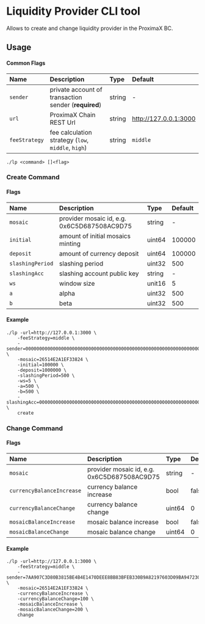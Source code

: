 # Liquidity Provider CLI tool

Allows to create and change liquidity provider in the ProximaX BC.

## Usage

#### Common Flags

| Name          | Description                                          | Type   | Default               |
|:--------------|:-----------------------------------------------------|:-------|:----------------------|
| `sender`      | private account of transaction sender (**required**) | string | -                     |
| `url`         | ProximaX Chain REST Url                              | string | http://127.0.0.1:3000 |
| `feeStrategy` | fee calculation strategy (`low`, `middle`, `high`)   | string | `middle`              |

```shell
./lp <command> []<flag>
```

### Create Command

#### Flags

| Name             | Description                                         | Type   | Default |
|:-----------------|:----------------------------------------------------|:-------|:--------|
| `mosaic`         | provider mosaic id, e.g. 0x6C5D687508AC9D75         | string | -       |
| `initial`        | amount of initial mosaics minting                   | uint64 | 100000  |
| `deposit`        | amount of currency deposit                          | uint64 | 100000  |
| `slashingPeriod` | slashing period                                     | uint32 | 500     |
| `slashingAcc`    | slashing account public key                         | string | -       |
| `ws`             | window size                                         | unit16 | 5       |
| `a`              | alpha                                               | uint32 | 500     |
| `b`              | beta                                                | uint32 | 500     |

#### Example

```shell
./lp -url=http://127.0.0.1:3000 \
    -feeStrategy=middle \
    -sender=0000000000000000000000000000000000000000000000000000000000000000 \
    -mosaic=26514E2A1EF33824 \
    -initial=100000 \
    -deposit=1000000 \
    -slashingPeriod=500 \
    -ws=5 \
    -a=500 \
    -b=500 \
    -slashingAcc=0000000000000000000000000000000000000000000000000000000000000000 \
    create
```

### Change Command

#### Flags

| Name                      | Description                                 | Type   | Default |
|:--------------------------|:--------------------------------------------|:-------|:--------|
| `mosaic`                  | provider mosaic id, e.g. 0x6C5D687508AC9D75 | string | -       |
| `currencyBalanceIncrease` | currency balance increase                   | bool   | false   |
| `currencyBalanceChange`   | currency balance change                     | uint64 | 0       |
| `mosaicBalanceIncrease`   | mosaic balance increase                     | bool   | false   |
| `mosaicBalanceChange`     | mosaic balance change                       | uint64 | 0       |

#### Example

```shell
./lp -url=http://127.0.0.1:3000 \
    -feeStrategy=middle \
    -sender=7AA907C3D80B3815BE4B4E1470DEEE8BB83BFEB330B9A82197603D09BA947230 \
    -mosaic=26514E2A1EF33824 \
    -currencyBalanceIncrease \
    -currencyBalanceChange=100 \
    -mosaicBalanceIncrease \
    -mosaicBalanceChange=200 \
    change
```
